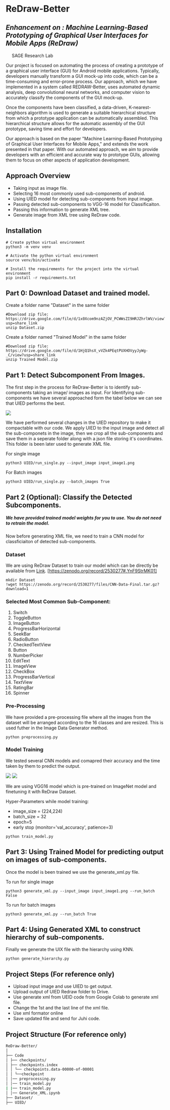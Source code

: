 # ReDraw-Better
## _Enhancement on : Machine Learning-Based Prototyping of Graphical User Interfaces for Mobile Apps (ReDraw)_

<img src="https://sagelab.io/images/sage-logo.png" style="height:15px;width:15px;" /> SAGE Research Lab

Our project is focused on automating the process of creating a prototype of a graphical user interface (GUI) for Android mobile applications. Typically, developers manually transform a GUI mock-up into code, which can be a time-consuming and error-prone process. Our approach, which we have implemented in a system called REDRAW-Better, uses automated dynamic analysis, deep convolutional neural networks, and computer vision to accurately classify the components of the GUI mock-up.

Once the components have been classified, a data-driven, K-nearest-neighbors algorithm is used to generate a suitable hierarchical structure from which a prototype application can be automatically assembled. This hierarchical structure allows for the automatic assembly of the GUI prototype, saving time and effort for developers.

Our approach is based on the paper "Machine Learning-Based Prototyping of Graphical User Interfaces for Mobile Apps," and extends the work presented in that paper. With our automated approach, we aim to provide developers with an efficient and accurate way to prototype GUIs, allowing them to focus on other aspects of application development.

## Approach Overview

- Taking input as image file.
- Selecting 16 most commonly used sub-components of android.  
- Using UIED model for detecting sub-components from input image.
- Passing detected sub-components to VGG-16 model for Classificaiton.
- Passing this information to generate XML tree.
- Generate image from XML tree using ReDraw code.


## Installation
```
# Create python virtual environment
python3 -m venv venv

# Activate the python virtual environment
source venv/bin/activate

# Install the requirements for the project into the virtual environment
pip install -r requirements.txt
``` 

## Part 0: Download Dataset and trained model.
Create a folder name "Dataset" in the same folder
``` 
#Download zip file: 
https://drive.google.com/file/d/1x0Xcom9nzAZjOV_PCWWsZI9HRJZhrlWV/view?usp=share_link
unzip Dataset.zip
``` 
Create a folder named "Trained Model" in the same folder
``` 
#Download zip file: 
https://drive.google.com/file/d/1HjQ1hsX_vVZk4PEqtPUXHOVyyJyWg-_C/view?usp=share_link
unzip Trained Model.zip
``` 

## Part 1: Detect Subcomponent From Images.
The first step in the process for ReDraw-Better is to identify sub-components taking an image/ images as input. For Identifying sub-components we have several approached form the tabel below we can see that UIED performs the best.

<img src="https://github.com/SageSELab/ReDraw-Tool/blob/main/ReDraw-Better/images/model_F1.JPG" />

We have performed several changes in the UIED repository to make it compactable with our code. We apply UIED to the input image and detect all the sub-componets in the image, then we crop all the sub-components and save them in a seperate folder along with a json file storing it's coordinates. This folder is been later used to generate XML file.

For single image
```
python3 UIED/run_single.py --input_image input_image1.png
```
For Batch images
```
python3 UIED/run_single.py --batch_images True
```

## Part 2 (Optional): Classify the Detected Subcomponents.
##### We have provided trained model weights for you to use. You do not need to retrain the model.
Now before generating XML file, we need to train a CNN model for classficiaiton of detected sub-components. 
### Dataset
We are using ReDraw Dataset to train our model which can be directly be available from [Link](https://zenodo.org/record/2530277#.YnF9StrMK01). [https://zenodo.org/record/2530277#.YnF9StrMK01]
```
mkdir Dataset
!wget https://zenodo.org/record/2530277/files/CNN-Data-Final.tar.gz?download=1
```

### Selected Most Common Sub-Component:
1. Switch
2. ToggleButton 
3. ImageButton
4. ProgressBarHorizontal
5. SeekBar
6. RadioButton
7. CheckedTextView
8. Button
9. NumberPicker
10. EditText
11. ImageView
12. CheckBox
13. ProgressBarVertical
14. TextView
15. RatingBar
16. Spinner

### Pre-Processing 
We have provided a pre-processing file where all the images from the dataset will be arranged according to the 16 classes and are resized. This is used futher in the Image Data Generator method.

```
python preprocessing.py
```

### Model Training
We tested several CNN models and comapred their accuracy and the time taken by them to predict the output. 

<img src="https://github.com/SageSELab/ReDraw-Tool/blob/main/ReDraw-Better/images/Comparing%20Model%20Accuracy%20for%205000%20test%20images%20(1).png" />
<img src="https://github.com/SageSELab/ReDraw-Tool/blob/main/ReDraw-Better/images/Comparing%20Model%20Runtime%20in%20seconds%20for%205000%20test%20images%20(1).png" />

We are using VGG16 model which is pre-trained on ImageNet model and finetuning it with ReDraw Dataset.

Hyper-Parameters while model training:
- image_size = (224,224)
- batch_size = 32
- epoch=5
- early stop (monitor='val_accuracy', patience=3)

```
python train_model.py
```

## Part 3: Using Trained Model for predicting output on images of sub-components.

Once the model is been trained we use the generate_xml.py file.

To run for single image
```
python3 generate_xml.py --input_image input_image1.png --run_batch False
```
To run for batch images
```
python3 generate_xml.py --run_batch True
```

## Part 4: Using Generated XML to construct hierarchy of sub-components.

Finally we generate the UIX file with the hierarchy using KNN.

```
python generate_hierarchy.py
```
## Project Steps (For reference only)
- Upload input image and use UIED to get output.
- Upload output of UIED Redraw folder to Drive. 
- Use generate xml from UEID code from Google Colab to generate xml file.
- Change the 1st and the last line of the xml file.
- Use xml formator online
- Save updated file and send for Juhi code. 

## Project Structure (For reference only)
```bash
ReDraw-Better/
│
├── Code
│ ├── checkpoints/
│ ├── checkpoints.index
│ │ └── checkpoints.data-00000-of-00001
│ │ └──checkpoint
│ │── preprocessing.py
│ │── train_model.py
| |── train_model.py
│ │── Generate_XML.ipynb
├── Dataset/
├── UIED/
